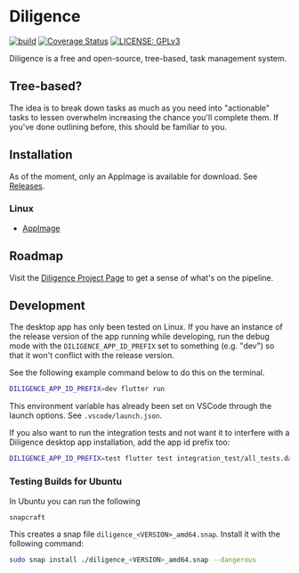 # Diligence

[![build](https://github.com/asartalo/diligence/actions/workflows/ci.yml/badge.svg)](https://github.com/asartalo/diligence/actions/workflows/ci.yml)
[![Coverage Status](https://coveralls.io/repos/github/asartalo/diligence/badge.svg?branch=main)](https://coveralls.io/github/asartalo/diligence?branch=main)
[![LICENSE: GPLv3](https://img.shields.io/github/license/asartalo/diligence.svg?color=purple)](https://github.com/asartalo/diligence/blob/master/LICENSE)


Diligence is a free and open-source, tree-based, task management system.

## Tree-based?

The idea is to break down tasks as much as you need into "actionable" tasks to lessen overwhelm increasing the chance you'll complete them. If you've done outlining before, this should be familiar to you.

## Installation

As of the moment, only an AppImage is available for download. See [Releases](https://github.com/asartalo/diligence/releases).

### Linux

- [AppImage](https://github.com/asartalo/diligence/releases/download/0.1.5/Diligence-x64.AppImage)

## Roadmap

Visit the [Diligence Project Page](https://github.com/users/asartalo/projects/1/views/1) to get a sense of what's on the pipeline.

## Development

The desktop app has only been tested on Linux. If you have an instance of the release version of the app running while developing, run the debug mode with the `DILIGENCE_APP_ID_PREFIX` set to something (e.g. "dev") so that it won't conflict with the release version.

See the following example command below to do this on the terminal.

```sh
DILIGENCE_APP_ID_PREFIX=dev flutter run
```

This environment variable has already been set on VSCode through the launch options. See `.vscode/launch.json`.

If you also want to run the integration tests and not want it to interfere with a Diligence desktop app installation, add the app id prefix too:

```sh
DILIGENCE_APP_ID_PREFIX=test flutter test integration_test/all_tests.dart
```

### Testing Builds for Ubuntu

In Ubuntu you can run the following

```sh
snapcraft
```

This creates a snap file `diligence_<VERSION>_amd64.snap`. Install it with the following command:

```sh
sudo snap install ./diligence_<VERSION>_amd64.snap --dangerous
```
